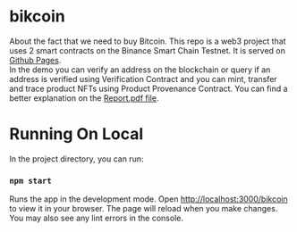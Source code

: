 # bikcoin
About the fact that we need to buy Bitcoin. 
This repo is a web3 project that uses 2 smart contracts on the Binance Smart Chain Testnet. 
It is served on [Github Pages](https://supiket.github.io/bikcoin). \
In the demo you can verify an address on the blockchain or query if an address is verified using Verification Contract and you can mint, transfer and trace product NFTs using Product Provenance Contract.
You can find a better explanation on the [Report.pdf file](https://github.com/supiket/bikcoin/blob/master/Report.pdf).
# Running On Local
In the project directory, you can run:

### `npm start`

Runs the app in the development mode. Open [http://localhost:3000/bikcoin](http://localhost:3000/bikcoin) to view it in your browser.
The page will reload when you make changes. You may also see any lint errors in the console.